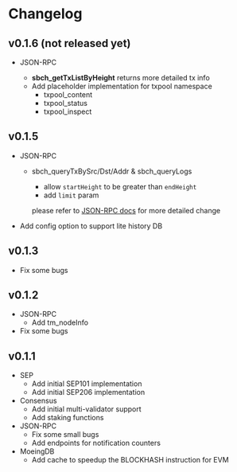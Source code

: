 # Changelog



## v0.1.6 (not released yet)

* JSON-RPC

  * **sbch_getTxListByHeight** returns more detailed tx info
  * Add placeholder implementation for txpool namespace 
    * txpool_content
    * txpool_status
    * txpool_inspect



## v0.1.5

* JSON-RPC

  * sbch_queryTxBySrc/Dst/Addr & sbch_queryLogs

    * allow `startHeight` to be greater than `endHeight`
    * add `limit` param

    please refer to  [JSON-RPC docs](https://github.com/smartbch/docs/blob/main/deverlopers-guide/jsonrpc.md#sbch_queryTxBySrc) for more detailed change

* Add config option to support lite history DB



## v0.1.3

* Fix some bugs



## v0.1.2

* JSON-RPC
  * Add tm_nodeInfo
* Fix some bugs



## v0.1.1

* SEP
  * Add initial SEP101 implementation
  * Add initial SEP206 implementation
* Consensus
  * Add initial multi-validator support
  * Add staking functions
* JSON-RPC
  * Fix some small bugs
  * Add endpoints for notification counters
* MoeingDB
  * Add cache to speedup the BLOCKHASH instruction for EVM



